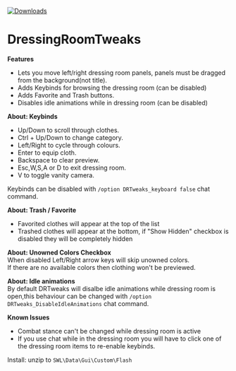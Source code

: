 [![Downloads](https://img.shields.io/github/downloads/SecretFox/DressingRoomTweaks/total)](https://github.com/SecretFox/DressingRoomTweaks/releases)  
# DressingRoomTweaks  
**Features**  
* Lets you move left/right dressing room panels, panels must be dragged from the background(not title).  
* Adds Keybinds for browsing the dressing room  (can be disabled)
* Adds Favorite and Trash buttons. 
* Disables idle animations while in dressing room (can be disabled)

**About: Keybinds**  
* Up/Down to scroll through clothes.  
* Ctrl + Up/Down to change category.  
* Left/Right to cycle through colours.  
* Enter to equip cloth.  
* Backspace to clear preview.  
* Esc,W,S,A or D to exit dressing room.   
* V to toggle vanity camera.  

Keybinds can be disabled with `/option DRTweaks_keyboard false` chat command.  

**About: Trash / Favorite**  
* Favorited clothes will appear at the top of the list
* Trashed clothes will appear at the bottom, if "Show Hidden" checkbox is disabled they will be completely hidden
   
**About: Unowned Colors Checkbox**  
When disabled Left/Right arrow keys will skip unowned colors.  
If there are no available colors then clothing won't be previewed.  


**About: Idle animations**  
By default DRTweaks will disalbe idle animations while dressing room is open,this behaviour can be changed with `/option DRTweaks_DisableIdleAnimations` chat command.  
  
**Known Issues**  
* Combat stance can't be changed while dressing room is active
* If you use chat while in the dressing room you will have to click one of the dressing room items to re-enable keybinds.

Install: unzip to `SWL\Data\Gui\Custom\Flash`
